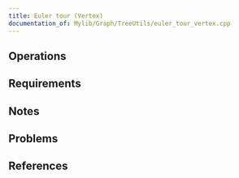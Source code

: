 ```yaml
---
title: Euler tour (Vertex)
documentation_of: Mylib/Graph/TreeUtils/euler_tour_vertex.cpp
---
```


## Operations

## Requirements

## Notes

## Problems

## References
